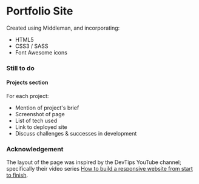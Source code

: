 # Portfolio Site

Created using Middleman, and incorporating:
- HTML5
- CSS3 / SASS
- Font Awesome icons

### Still to do
#### Projects section
For each project:
- Mention of project's brief
- Screenshot of page
- List of tech used
- Link to deployed site
- Discuss challenges & successes in development

### Acknowledgement
The layout of the page was inspired by the DevTips YouTube channel; specifically their video series [How to build a responsive website from start to finish](https://www.youtube.com/playlist?list=PLqGj3iMvMa4KQZUkRjfwMmTq_f1fbxerI).